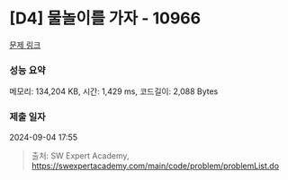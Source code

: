 # [D4] 물놀이를 가자 - 10966 

[문제 링크](https://swexpertacademy.com/main/code/problem/problemDetail.do?contestProbId=AXWXMZta-PsDFAST) 

### 성능 요약

메모리: 134,204 KB, 시간: 1,429 ms, 코드길이: 2,088 Bytes

### 제출 일자

2024-09-04 17:55



> 출처: SW Expert Academy, https://swexpertacademy.com/main/code/problem/problemList.do